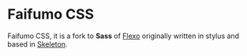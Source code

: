 # Faifumo CSS

Faifumo CSS, it is a fork to **Sass** of [Flexo](https://github.com/soyjavi/flexo) originally written in stylus and based in [Skeleton](https://github.com/dhg/Skeleton). 